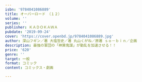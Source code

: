 ```yaml
---
isbn: '9784041086889'
title: オーバーロード　（１２）
volume: ''
series: ''
publisher: ＫＡＤＯＫＡＷＡ
pubdate: '2019-09-24'
cover: 'https://cover.openbd.jp/9784041086889.jpg'
author: 深山フギン／著 大塩哲史／著 丸山くがね／原著 ｓｏ－ｂｉｎ／企画
description: 最強の軍団の「神算鬼謀」が動乱を加速させる！！
price: '620'
genre: ''
target: 一般
format: コミック
content: コミックス・劇画

---
```

